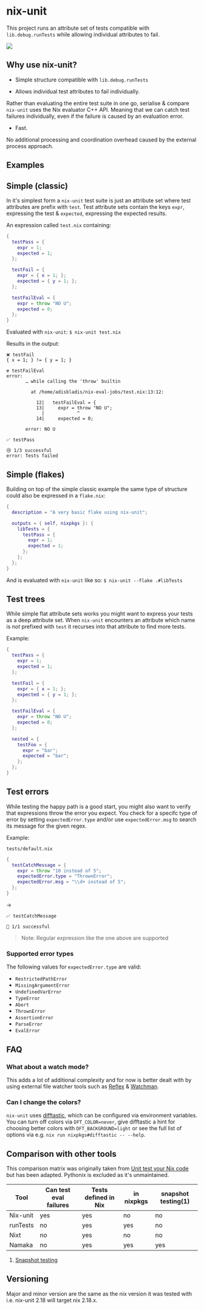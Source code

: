 # nix-unit

This project runs an attribute set of tests compatible with `lib.debug.runTests` while allowing individual attributes to fail.

![](./.github/demo.gif)


## Why use nix-unit?

- Simple structure compatible with `lib.debug.runTests`

- Allows individual test attributes to fail individually.

Rather than evaluating the entire test suite in one go, serialise & compare `nix-unit` uses the Nix evaluator C++ API.
Meaning that we can catch test failures individually, even if the failure is caused by an evaluation error.

- Fast.

No additional processing and coordination overhead caused by the external process approach.

## Examples

## Simple (classic)
In it's simplest form a `nix-unit` test suite is just an attribute set where test attributes are prefix with `test`.
Test attribute sets contain the keys `expr`, expressing the test & `expected`, expressing the expected results.

An expression called `test.nix` containing:
``` nix
{
  testPass = {
    expr = 1;
    expected = 1;
  };

  testFail = {
    expr = { x = 1; };
    expected = { y = 1; };
  };

  testFailEval = {
    expr = throw "NO U";
    expected = 0;
  };
}
```

Evaluated with `nix-unit`:
`$ nix-unit test.nix`


Results in the output:
```
❌ testFail
{ x = 1; } != { y = 1; }

☢️ testFailEval
error:
       … while calling the 'throw' builtin

         at /home/adisbladis/nix-eval-jobs/test.nix:13:12:

           12|   testFailEval = {
           13|     expr = throw "NO U";
             |            ^
           14|     expected = 0;

       error: NO U

✅ testPass

😢 1/3 successful
error: Tests failed
```

## Simple (flakes)

Building on top of the simple classic example the same type of structure could also be expressed in a `flake.nix`:
``` nix
{
  description = "A very basic flake using nix-unit";

  outputs = { self, nixpkgs }: {
    libTests = {
      testPass = {
        expr = 1;
        expected = 1;
      };
    };
  };
}

```

And is evaluated with `nix-unit` like so:
`$ nix-unit --flake .#libTests`

## Test trees
While simple flat attribute sets works you might want to express your tests as a deep attribute set.
When `nix-unit` encounters an attribute which name is _not_ prefixed with `test` it recurses into that attribute to find more tests.

Example:
``` nix
{
  testPass = {
    expr = 1;
    expected = 1;
  };

  testFail = {
    expr = { x = 1; };
    expected = { y = 1; };
  };

  testFailEval = {
    expr = throw "NO U";
    expected = 0;
  };

  nested = {
    testFoo = {
      expr = "bar";
      expected = "bar";
    };
  };
}
```

## Test errors

While testing the happy path is a good start, you might also want to verify that expressions throw the error you expect. You check for a specifc type of error by setting `expectedError.type` and/or use `expectedError.msg` to search its message for the given regex.

Example:

`tests/default.nix`
``` nix
{
  testCatchMessage = {
    expr = throw "10 instead of 5";
    expectedError.type = "ThrownError";
    expectedError.msg = "\\d+ instead of 5";
  };
}
```
->
```
✅ testCatchMessage

🎉 1/1 successful
```


> Note: Regular expression like the one above are supported

### Supported error types

The following values for `expectedError.type` are valid:

* `RestrictedPathError`
* `MissingArgumentError`
* `UndefinedVarError`
* `TypeError`
* `Abort`
* `ThrownError`
* `AssertionError`
* `ParseError`
* `EvalError`

## FAQ

### What about a watch mode?
This adds a lot of additional complexity and for now is better dealt with by using external file watcher tools such as [Reflex](https://github.com/cespare/reflex) & [Watchman](https://facebook.github.io/watchman/).

### Can I change the colors?

`nix-unit` uses [difftastic](github.com/wilfred/difftastic), which can be configured via environment variables. You can turn off
colors via `DFT_COLOR=never`, give difftastic a hint for choosing better colors with `DFT_BACKGROUND=light` or see the full
list of options via e.g. `nix run nixpkgs#difftastic -- --help`.

## Comparison with other tools
This comparison matrix was originally taken from [Unit test your Nix code](https://www.tweag.io/blog/2022-09-01-unit-test-your-nix-code/) but has been adapted.
Pythonix is excluded as it's unmaintained.

| Tool        | Can test eval failures | Tests defined in Nix | in nixpkgs | snapshot testing(1) |
| ----------- | ---------------------- | -------------------- | ---------- |-------------------- |
| Nix-unit    | yes                    | yes                  | no         | no                  |
| runTests    | no                     | yes                  | yes        | no                  |
| Nixt        | no                     | yes                  | no         | no                  |
| Namaka      | no                     | yes                  | yes        | yes                 |

1. [Snapshot testing](https://github.com/nix-community/namaka#snapshot-testing)

## Versioning

Major and minor version are the same as the nix version it was tested with i.e. nix-unit 2.18 will target nix 2.18.x.
